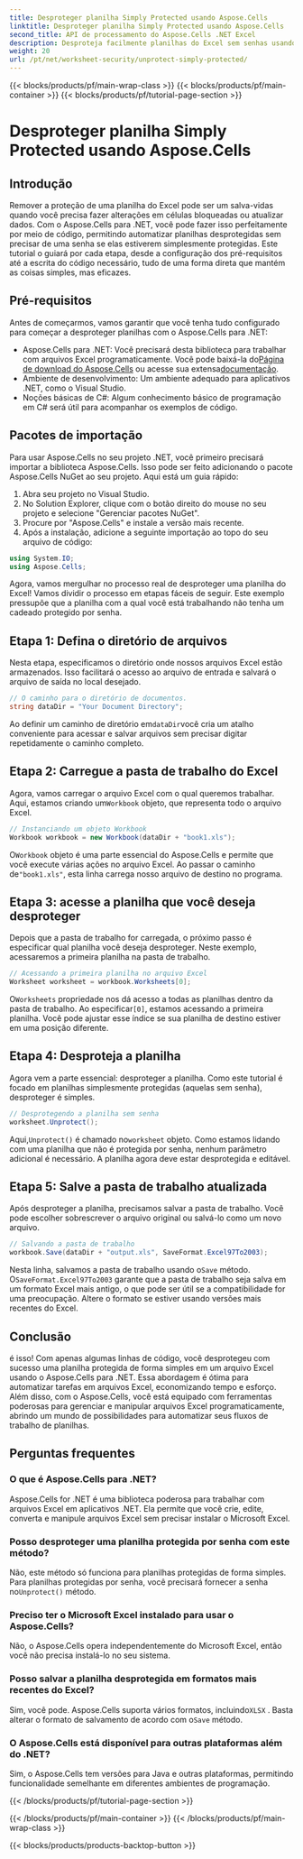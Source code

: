 ```yaml
---
title: Desproteger planilha Simply Protected usando Aspose.Cells
linktitle: Desproteger planilha Simply Protected usando Aspose.Cells
second_title: API de processamento do Aspose.Cells .NET Excel
description: Desproteja facilmente planilhas do Excel sem senhas usando o Aspose.Cells para .NET. Aprenda a configuração, as etapas de codificação e salve a saída perfeitamente.
weight: 20
url: /pt/net/worksheet-security/unprotect-simply-protected/
---
```


{{< blocks/products/pf/main-wrap-class >}}
{{< blocks/products/pf/main-container >}}
{{< blocks/products/pf/tutorial-page-section >}}

# Desproteger planilha Simply Protected usando Aspose.Cells

## Introdução
Remover a proteção de uma planilha do Excel pode ser um salva-vidas quando você precisa fazer alterações em células bloqueadas ou atualizar dados. Com o Aspose.Cells para .NET, você pode fazer isso perfeitamente por meio de código, permitindo automatizar planilhas desprotegidas sem precisar de uma senha se elas estiverem simplesmente protegidas. Este tutorial o guiará por cada etapa, desde a configuração dos pré-requisitos até a escrita do código necessário, tudo de uma forma direta que mantém as coisas simples, mas eficazes.
## Pré-requisitos
Antes de começarmos, vamos garantir que você tenha tudo configurado para começar a desproteger planilhas com o Aspose.Cells para .NET:
-  Aspose.Cells para .NET: Você precisará desta biblioteca para trabalhar com arquivos Excel programaticamente. Você pode baixá-la do[Página de download do Aspose.Cells](https://releases.aspose.com/cells/net/) ou acesse sua extensa[documentação](https://reference.aspose.com/cells/net/).
- Ambiente de desenvolvimento: Um ambiente adequado para aplicativos .NET, como o Visual Studio.
- Noções básicas de C#: Algum conhecimento básico de programação em C# será útil para acompanhar os exemplos de código.
## Pacotes de importação
Para usar Aspose.Cells no seu projeto .NET, você primeiro precisará importar a biblioteca Aspose.Cells. Isso pode ser feito adicionando o pacote Aspose.Cells NuGet ao seu projeto. Aqui está um guia rápido:
1. Abra seu projeto no Visual Studio.
2. No Solution Explorer, clique com o botão direito do mouse no seu projeto e selecione "Gerenciar pacotes NuGet".
3. Procure por "Aspose.Cells" e instale a versão mais recente.
4. Após a instalação, adicione a seguinte importação ao topo do seu arquivo de código:
```csharp
using System.IO;
using Aspose.Cells;
```
Agora, vamos mergulhar no processo real de desproteger uma planilha do Excel!
Vamos dividir o processo em etapas fáceis de seguir. Este exemplo pressupõe que a planilha com a qual você está trabalhando não tenha um cadeado protegido por senha.
## Etapa 1: Defina o diretório de arquivos
Nesta etapa, especificamos o diretório onde nossos arquivos Excel estão armazenados. Isso facilitará o acesso ao arquivo de entrada e salvará o arquivo de saída no local desejado.
```csharp
// O caminho para o diretório de documentos.
string dataDir = "Your Document Directory";
```
 Ao definir um caminho de diretório em`dataDir`você cria um atalho conveniente para acessar e salvar arquivos sem precisar digitar repetidamente o caminho completo.
## Etapa 2: Carregue a pasta de trabalho do Excel
 Agora, vamos carregar o arquivo Excel com o qual queremos trabalhar. Aqui, estamos criando um`Workbook` objeto, que representa todo o arquivo Excel.
```csharp
// Instanciando um objeto Workbook
Workbook workbook = new Workbook(dataDir + "book1.xls");
   ```
 O`Workbook` objeto é uma parte essencial do Aspose.Cells e permite que você execute várias ações no arquivo Excel. Ao passar o caminho de`"book1.xls"`, esta linha carrega nosso arquivo de destino no programa.
## Etapa 3: acesse a planilha que você deseja desproteger
Depois que a pasta de trabalho for carregada, o próximo passo é especificar qual planilha você deseja desproteger. Neste exemplo, acessaremos a primeira planilha na pasta de trabalho.
```csharp
// Acessando a primeira planilha no arquivo Excel
Worksheet worksheet = workbook.Worksheets[0];
```
 O`Worksheets` propriedade nos dá acesso a todas as planilhas dentro da pasta de trabalho. Ao especificar`[0]`, estamos acessando a primeira planilha. Você pode ajustar esse índice se sua planilha de destino estiver em uma posição diferente.
## Etapa 4: Desproteja a planilha
Agora vem a parte essencial: desproteger a planilha. Como este tutorial é focado em planilhas simplesmente protegidas (aquelas sem senha), desproteger é simples.
```csharp
// Desprotegendo a planilha sem senha
worksheet.Unprotect();
```
 Aqui,`Unprotect()` é chamado no`worksheet` objeto. Como estamos lidando com uma planilha que não é protegida por senha, nenhum parâmetro adicional é necessário. A planilha agora deve estar desprotegida e editável.
## Etapa 5: Salve a pasta de trabalho atualizada
Após desproteger a planilha, precisamos salvar a pasta de trabalho. Você pode escolher sobrescrever o arquivo original ou salvá-lo como um novo arquivo.
```csharp
// Salvando a pasta de trabalho
workbook.Save(dataDir + "output.xls", SaveFormat.Excel97To2003);
```
 Nesta linha, salvamos a pasta de trabalho usando o`Save` método. O`SaveFormat.Excel97To2003` garante que a pasta de trabalho seja salva em um formato Excel mais antigo, o que pode ser útil se a compatibilidade for uma preocupação. Altere o formato se estiver usando versões mais recentes do Excel.
## Conclusão
é isso! Com apenas algumas linhas de código, você desprotegeu com sucesso uma planilha protegida de forma simples em um arquivo Excel usando o Aspose.Cells para .NET. Essa abordagem é ótima para automatizar tarefas em arquivos Excel, economizando tempo e esforço. Além disso, com o Aspose.Cells, você está equipado com ferramentas poderosas para gerenciar e manipular arquivos Excel programaticamente, abrindo um mundo de possibilidades para automatizar seus fluxos de trabalho de planilhas.
## Perguntas frequentes
### O que é Aspose.Cells para .NET?
Aspose.Cells for .NET é uma biblioteca poderosa para trabalhar com arquivos Excel em aplicativos .NET. Ela permite que você crie, edite, converta e manipule arquivos Excel sem precisar instalar o Microsoft Excel.
### Posso desproteger uma planilha protegida por senha com este método?
 Não, este método só funciona para planilhas protegidas de forma simples. Para planilhas protegidas por senha, você precisará fornecer a senha no`Unprotect()` método.
### Preciso ter o Microsoft Excel instalado para usar o Aspose.Cells?
Não, o Aspose.Cells opera independentemente do Microsoft Excel, então você não precisa instalá-lo no seu sistema.
### Posso salvar a planilha desprotegida em formatos mais recentes do Excel?
 Sim, você pode. Aspose.Cells suporta vários formatos, incluindo`XLSX` . Basta alterar o formato de salvamento de acordo com o`Save` método.
### O Aspose.Cells está disponível para outras plataformas além do .NET?
Sim, o Aspose.Cells tem versões para Java e outras plataformas, permitindo funcionalidade semelhante em diferentes ambientes de programação.

{{< /blocks/products/pf/tutorial-page-section >}}

{{< /blocks/products/pf/main-container >}}
{{< /blocks/products/pf/main-wrap-class >}}

{{< blocks/products/products-backtop-button >}}

